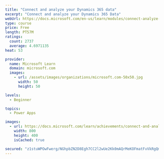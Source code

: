 ```yaml
---
title: "Connect and analyze your Dynamics 365 data​"
excerpt: "Connect and analyze your Dynamics 365 Data​"
webUrl: https://docs.microsoft.com/en-us/learn/modules/connect-analyze-dynamics-365-data/
type: course
price: Free
length: PT57M
ratings:
  count: 2737
  average: 4.6971135
heat: 53

provider:
  name: Microsoft Learn
  domain: microsoft.com
  images:
    - url: /assets/images/organizations/microsoft.com-50x50.jpg
      width: 50
      height: 50

levels:
  - Beginner

topics:
  - Power Apps

images:
  - url: https://docs.microsoft.com/learn/achievements/connect-and-analyze-your-microsoft-dynamics-365-data-social.png
    width: 800
    height: 400
    isCached: true

secured: "z1stuWPOwFwerg/NGhpbZN2D8Egh7CC2l2wUe2Kk0mAQrMeKOFmatFvVkRgQm0IznazrLbFCbzc/7vQU7/Mu3dBIw3fbKnXgsnNTFgPT+NWEX4NVn4vSmZiLTKzmz1HoYG3oeBqMF/fvidOTkWp/Mj184pxoR8zWDwG63bjIy1+FI3wLmOb2sLbbRTAJGkYF+ggSI+7ZJsQc6znZd3e9SPjvIY9fCE0d64hi52kwpQ4JChYk37iSxoKO8C20GIZUrMiYsM9yFt3TbqvDkwyB1WkEgRjhqqRxxN8PqBpHm6724mO8G8pC4MUReKwnTqGRjeh/BW0EdPlxqv+NGhwTfTtLaBfKY2sVTK6tGX0i/7sWfnsvEqVVJ0USJx0LSRWLkc316S7/Pa6LG7LsIyvcdSWQe/It0uQodzWhSuWWyYU=;K2apa3qGZlOgCZIF6NiGrg=="
---
```


